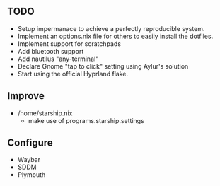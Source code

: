 ## TODO
- Setup impermanace to achieve a perfectly reproducible system.
- Implement an options.nix file for others to easily install the dotfiles.
- Implement support for scratchpads
- Add bluetooth support
- Add nautilus "any-terminal"
- Declare Gnome "tap to click" setting using Aylur's solution
- Start using the official Hyprland flake.


## Improve

- /home/starship.nix
    * make use of programs.starship.settings

## Configure
- Waybar 
- SDDM
- Plymouth
